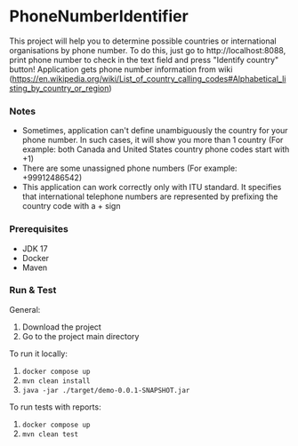 # PhoneNumberIdentifier

This project will help you to determine possible countries or international organisations by phone number. 
To do this, just go to http://localhost:8088, print phone number to check in the text field and press "Identify country" button!
Application gets phone number information from wiki (https://en.wikipedia.org/wiki/List_of_country_calling_codes#Alphabetical_listing_by_country_or_region)

### Notes
- Sometimes, application can't define unambiguously the country for your phone number. In such cases, it will show you more than 1 country (For example: both Canada and United States country phone codes start with +1)
- There are some unassigned phone numbers (For example: +99912486542)
- This application can work correctly only with ITU standard. It specifies that international telephone numbers are represented by prefixing the country code with a + sign

### Prerequisites
- JDK 17
- Docker
- Maven

### Run & Test
General:
1. Download the project
2. Go to the project main directory

To run it locally:
1. `docker compose up`
2. `mvn clean install`
3. `java -jar ./target/demo-0.0.1-SNAPSHOT.jar`

To run tests with reports:
1. `docker compose up`
2. `mvn clean test`
